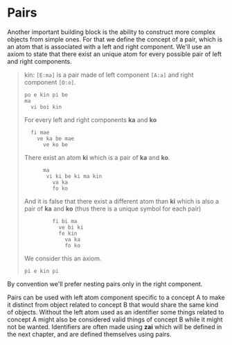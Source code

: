 # Pairs

Another important building block is the ability to construct more complex
objects from simple ones. For that we define the concept of a pair, which is an
atom that is associated with a left and right component. We'll use an axiom to
state that there exist an unique atom for every possible pair of left and right
components.

> kin: `[E:ma]` is a pair made of left component `[A:a]` and right component `[O:o]`.
>
> ```
> po e kin pi be
> ma
>   vi boi kin
> ```
>
> For every left and right components __ka__ and __ko__
>
> ```
>   fi mae
>     ve ka be mae 
>       ve ko be
> ```
>
> There exist an atom __ki__ which is a pair of __ka__ and __ko__.
>
> ```
>       ma
>        vi ki be ki ma kin 
>          va ka
>          fo ko
> ```
>
> And it is false that there exist a different atom than __ki__ which is also a
> pair of __ka__ and __ko__ (thus there is a unique symbol for each pair)
>
> ```
>          fi bi ma
>            ve bi ki
>            fe kin
>              va ka
>              fo ko
> ```
>
> We consider this an axiom.
> 
> ```
> pi e kin pi
> ```

By convention we'll prefer nesting pairs only in the right component.

Pairs can be used with left atom component specific to a concept A to make
it distinct from object related to concept B that would share the same kind
of objects. Without the left atom used as an identifier some things related
to concept A might also be considered valid things of concept B while it might
not be wanted. Identifiers are often made using __zai__ which will be defined
in the next chapter, and are defined themselves using pairs.